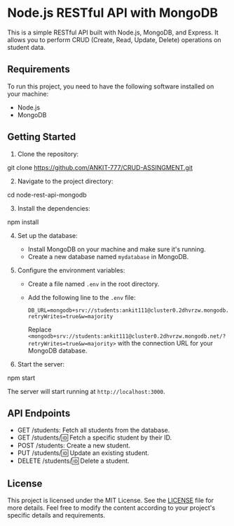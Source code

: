 
# Node.js RESTful API with MongoDB

This is a simple RESTful API built with Node.js, MongoDB, and Express. It allows you to perform CRUD (Create, Read, Update, Delete) operations on student data.

## Requirements

To run this project, you need to have the following software installed on your machine:

- Node.js
- MongoDB

## Getting Started

1. Clone the repository:

git clone https://github.com/ANKIT-777/CRUD-ASSINGMENT.git


2. Navigate to the project directory:

cd node-rest-api-mongodb

3. Install the dependencies:

npm install

4. Set up the database:

   - Install MongoDB on your machine and make sure it's running.
   - Create a new database named `mydatabase` in MongoDB.

5. Configure the environment variables:

   - Create a file named `.env` in the root directory.
   - Add the following line to the `.env` file:

     ```
     DB_URL=mongodb+srv://students:ankit111@cluster0.2dhvrzw.mongodb.net/?retryWrites=true&w=majority
     ```

     Replace `<mongodb+srv://students:ankit111@cluster0.2dhvrzw.mongodb.net/?retryWrites=true&w=majority>` with the connection URL for your MongoDB database.

6. Start the server:

npm start

The server will start running at `http://localhost:3000`.

## API Endpoints

- GET /students: Fetch all students from the database.
- GET /students/:id: Fetch a specific student by their ID.
- POST /students: Create a new student.
- PUT /students/:id: Update an existing student.
- DELETE /students/:id: Delete a student.

## License

This project is licensed under the MIT License. See the [LICENSE](LICENSE) file for more details.
Feel free to modify the content according to your project's specific details and requirements.




